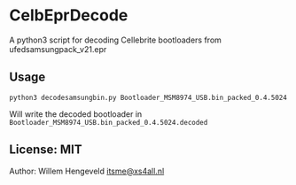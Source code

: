 # CelbEprDecode
A python3 script for decoding Cellebrite bootloaders from ufedsamsungpack_v21.epr

## Usage

    python3 decodesamsungbin.py Bootloader_MSM8974_USB.bin_packed_0.4.5024

Will write the decoded bootloader in `Bootloader_MSM8974_USB.bin_packed_0.4.5024.decoded`


## License: MIT
Author: Willem Hengeveld <itsme@xs4all.nl>
